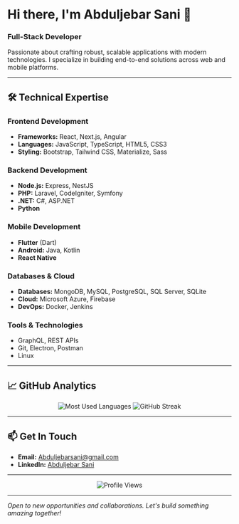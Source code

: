 # Hi there, I'm Abduljebar Sani 👋

### Full-Stack Developer

Passionate about crafting robust, scalable applications with modern technologies. I specialize in building end-to-end solutions across web and mobile platforms.

---

## 🛠️ Technical Expertise

### Frontend Development
- **Frameworks:** React, Next.js, Angular
- **Languages:** JavaScript, TypeScript, HTML5, CSS3
- **Styling:** Bootstrap, Tailwind CSS, Materialize, Sass

### Backend Development
- **Node.js:** Express, NestJS
- **PHP:** Laravel, CodeIgniter, Symfony
- **.NET:** C#, ASP.NET
- **Python**

### Mobile Development
- **Flutter** (Dart)
- **Android:** Java, Kotlin
- **React Native**

### Databases & Cloud
- **Databases:** MongoDB, MySQL, PostgreSQL, SQL Server, SQLite
- **Cloud:** Microsoft Azure, Firebase
- **DevOps:** Docker, Jenkins

### Tools & Technologies
- GraphQL, REST APIs
- Git, Electron, Postman
- Linux

---

## 📈 GitHub Analytics

<p align="center">
  <img src="https://github-readme-stats.vercel.app/api/top-langs?username=abduljebar49&show_icons=true&locale=en&layout=compact&theme=radical" alt="Most Used Languages" />
  <img src="https://github-readme-streak-stats.herokuapp.com/?user=abduljebar49&theme=radical" alt="GitHub Streak" />
</p>

---

## 📫 Get In Touch

- **Email:** [Abduljebarsani@gmail.com](mailto:Abduljebarsani@gmail.com)
- **LinkedIn:** [Abduljebar Sani](https://www.linkedin.com/in/abduljebar-sani)

---

<p align="center">
  <img src="https://komarev.com/ghpvc/?username=abduljebar49&label=Profile%20Views&color=0e75b6&style=flat" alt="Profile Views" />
</p>

---

*Open to new opportunities and collaborations. Let's build something amazing together!*
